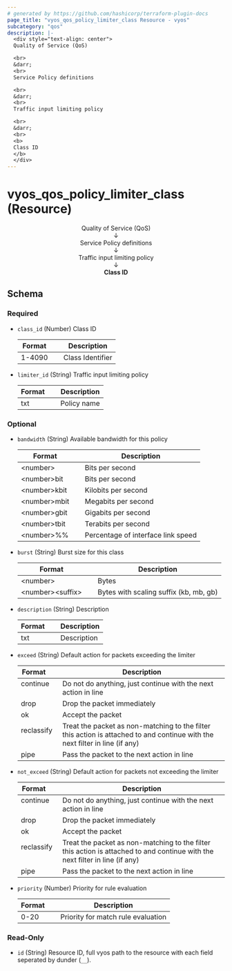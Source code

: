 ```yaml
---
# generated by https://github.com/hashicorp/terraform-plugin-docs
page_title: "vyos_qos_policy_limiter_class Resource - vyos"
subcategory: "qos"
description: |-
  <div style="text-align: center">
  Quality of Service (QoS)

  <br>
  &darr;
  <br>
  Service Policy definitions

  <br>
  &darr;
  <br>
  Traffic input limiting policy

  <br>
  &darr;
  <br>
  <b>
  Class ID
  </b>
  </div>
---
```


# vyos_qos_policy_limiter_class (Resource)

<div style="text-align: center">
Quality of Service (QoS)

<br>
&darr;
<br>
Service Policy definitions

<br>
&darr;
<br>
Traffic input limiting policy

<br>
&darr;
<br>
<b>
Class ID
</b>
</div>



<!-- schema generated by tfplugindocs -->
## Schema

### Required

- `class_id` (Number) Class ID

    |  Format  &emsp;|  Description       |
    |----------------|--------------------|
    |  1-4090  &emsp;|  Class Identifier  |
- `limiter_id` (String) Traffic input limiting policy

    |  Format  &emsp;|  Description  |
    |----------------|---------------|
    |  txt     &emsp;|  Policy name  |

### Optional

- `bandwidth` (String) Available bandwidth for this policy

    |  Format              &emsp;|  Description                         |
    |----------------------------|--------------------------------------|
    |  &lt;number&gt;      &emsp;|  Bits per second                     |
    |  &lt;number&gt;bit   &emsp;|  Bits per second                     |
    |  &lt;number&gt;kbit  &emsp;|  Kilobits per second                 |
    |  &lt;number&gt;mbit  &emsp;|  Megabits per second                 |
    |  &lt;number&gt;gbit  &emsp;|  Gigabits per second                 |
    |  &lt;number&gt;tbit  &emsp;|  Terabits per second                 |
    |  &lt;number&gt;%%    &emsp;|  Percentage of interface link speed  |
- `burst` (String) Burst size for this class

    |  Format                        &emsp;|  Description                             |
    |--------------------------------------|------------------------------------------|
    |  &lt;number&gt;                &emsp;|  Bytes                                   |
    |  &lt;number&gt;&lt;suffix&gt;  &emsp;|  Bytes with scaling suffix (kb, mb, gb)  |
- `description` (String) Description

    |  Format  &emsp;|  Description  |
    |----------------|---------------|
    |  txt     &emsp;|  Description  |
- `exceed` (String) Default action for packets exceeding the limiter

    |  Format      &emsp;|  Description                                                                                                                   |
    |--------------------|--------------------------------------------------------------------------------------------------------------------------------|
    |  continue    &emsp;|  Do not do anything, just continue with the next action in line                                                                |
    |  drop        &emsp;|  Drop the packet immediately                                                                                                   |
    |  ok          &emsp;|  Accept the packet                                                                                                             |
    |  reclassify  &emsp;|  Treat the packet as non-matching to the filter this action is attached to and continue with the next filter in line (if any)  |
    |  pipe        &emsp;|  Pass the packet to the next action in line                                                                                    |
- `not_exceed` (String) Default action for packets not exceeding the limiter

    |  Format      &emsp;|  Description                                                                                                                   |
    |--------------------|--------------------------------------------------------------------------------------------------------------------------------|
    |  continue    &emsp;|  Do not do anything, just continue with the next action in line                                                                |
    |  drop        &emsp;|  Drop the packet immediately                                                                                                   |
    |  ok          &emsp;|  Accept the packet                                                                                                             |
    |  reclassify  &emsp;|  Treat the packet as non-matching to the filter this action is attached to and continue with the next filter in line (if any)  |
    |  pipe        &emsp;|  Pass the packet to the next action in line                                                                                    |
- `priority` (Number) Priority for rule evaluation

    |  Format  &emsp;|  Description                         |
    |----------------|--------------------------------------|
    |  0-20    &emsp;|  Priority for match rule evaluation  |

### Read-Only

- `id` (String) Resource ID, full vyos path to the resource with each field seperated by dunder (`__`).
